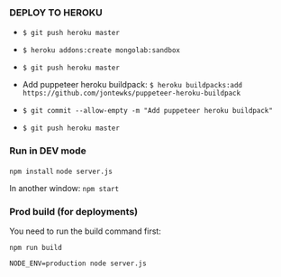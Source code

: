 ### DEPLOY TO HEROKU

* `$ git push heroku master`

* `$ heroku addons:create mongolab:sandbox`

* `$ git push heroku master`

* Add puppeteer heroku buildpack: `$ heroku buildpacks:add https://github.com/jontewks/puppeteer-heroku-buildpack`

* `$ git commit --allow-empty -m "Add puppeteer heroku buildpack"`

* `$ git push heroku master`

### Run in DEV mode

`npm install`
`node server.js`

In another window:
`npm start`

### Prod build (for deployments)

You need to run the build command first:

`npm run build`

`NODE_ENV=production node server.js`
